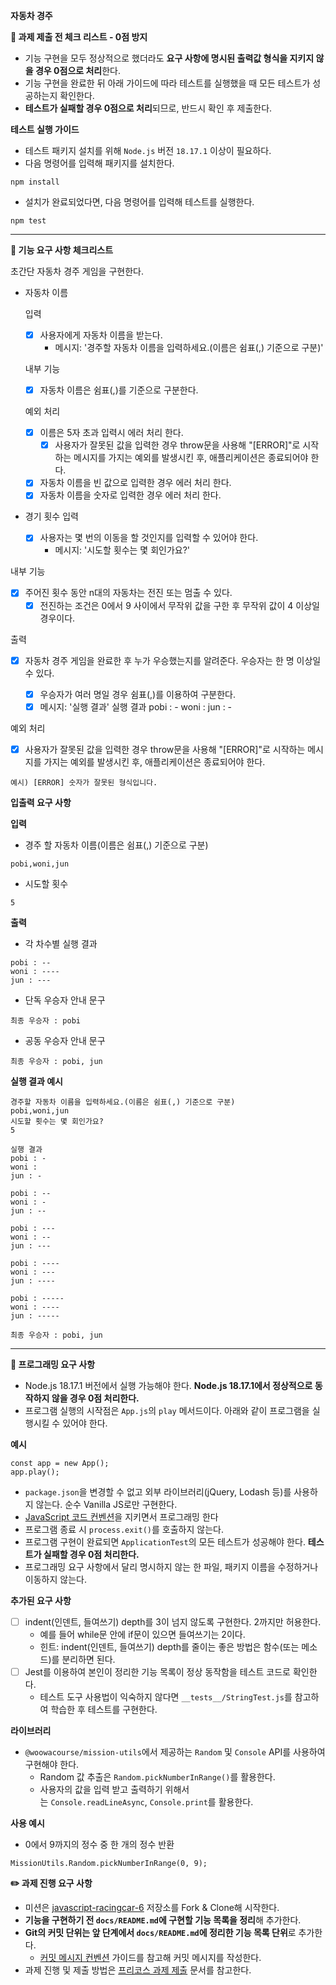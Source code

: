 **자동차 경주**

**🚨 과제 제출 전 체크 리스트 - 0점 방지**

- 기능 구현을 모두 정상적으로 했더라도 **요구 사항에 명시된 출력값 형식을 지키지 않을 경우 0점으로 처리**한다.
- 기능 구현을 완료한 뒤 아래 가이드에 따라 테스트를 실행했을 때 모든 테스트가 성공하는지 확인한다.
- **테스트가 실패할 경우 0점으로 처리**되므로, 반드시 확인 후 제출한다.

**테스트 실행 가이드**

- 테스트 패키지 설치를 위해 `Node.js` 버전 `18.17.1` 이상이 필요하다.
- 다음 명령어를 입력해 패키지를 설치한다.

```
npm install
```

- 설치가 완료되었다면, 다음 명령어를 입력해 테스트를 실행한다.

```
npm test
```

---

**🚀 기능 요구 사항 체크리스트**

초간단 자동차 경주 게임을 구현한다.

- 자동차 이름

  입력

  - [x] 사용자에게 자동차 이름을 받는다.
    - 메시지: '경주할 자동차 이름을 입력하세요.(이름은 쉼표(,) 기준으로 구분)'

  내부 기능

  - [x] 자동차 이름은 쉼표(,)를 기준으로 구분한다.

  예외 처리

  - [x] 이름은 5자 초과 입력시 에러 처리 한다.
    - [x] 사용자가 잘못된 값을 입력한 경우 throw문을 사용해 "[ERROR]"로 시작하는 메시지를 가지는 예외를 발생시킨 후, 애플리케이션은 종료되어야 한다.
  - [x] 자동차 이름을 빈 값으로 입력한 경우 에러 처리 한다.
  - [x] 자동차 이름을 숫자로 입력한 경우 에러 처리 한다.

- 경기 횟수 입력
  - [x] 사용자는 몇 번의 이동을 할 것인지를 입력할 수 있어야 한다.
    - 메시지: '시도할 횟수는 몇 회인가요?'

내부 기능

- [x] 주어진 횟수 동안 n대의 자동차는 전진 또는 멈출 수 있다.
  - [x] 전진하는 조건은 0에서 9 사이에서 무작위 값을 구한 후 무작위 값이 4 이상일 경우이다.

출력

- [x] 자동차 경주 게임을 완료한 후 누가 우승했는지를 알려준다. 우승자는 한 명 이상일 수 있다.

  - [x] 우승자가 여러 명일 경우 쉼표(,)를 이용하여 구분한다.
  - [x] 메시지: '실행 결과'
        실행 결과
        pobi : -
        woni :
        jun : -

예외 처리

- [x] 사용자가 잘못된 값을 입력한 경우 throw문을 사용해 "[ERROR]"로 시작하는 메시지를 가지는 예외를 발생시킨 후, 애플리케이션은 종료되어야 한다.

```
예시) [ERROR] 숫자가 잘못된 형식입니다.

```

**입출력 요구 사항**

**입력**

- 경주 할 자동차 이름(이름은 쉼표(,) 기준으로 구분)

```
pobi,woni,jun

```

- 시도할 횟수

```
5

```

**출력**

- 각 차수별 실행 결과

```
pobi : --
woni : ----
jun : ---

```

- 단독 우승자 안내 문구

```
최종 우승자 : pobi

```

- 공동 우승자 안내 문구

```
최종 우승자 : pobi, jun

```

**실행 결과 예시**

```
경주할 자동차 이름을 입력하세요.(이름은 쉼표(,) 기준으로 구분)
pobi,woni,jun
시도할 횟수는 몇 회인가요?
5

실행 결과
pobi : -
woni :
jun : -

pobi : --
woni : -
jun : --

pobi : ---
woni : --
jun : ---

pobi : ----
woni : ---
jun : ----

pobi : -----
woni : ----
jun : -----

최종 우승자 : pobi, jun

```

---

**🎯 프로그래밍 요구 사항**

- Node.js 18.17.1 버전에서 실행 가능해야 한다. **Node.js 18.17.1에서 정상적으로 동작하지 않을 경우 0점 처리한다.**
- 프로그램 실행의 시작점은 `App.js`의 `play` 메서드이다. 아래와 같이 프로그램을 실행시킬 수 있어야 한다.

**예시**

```
const app = new App();
app.play();
```

- `package.json`을 변경할 수 없고 외부 라이브러리(jQuery, Lodash 등)를 사용하지 않는다. 순수 Vanilla JS로만 구현한다.
- [JavaScript 코드 컨벤션](https://github.com/woowacourse/woowacourse-docs/tree/main/styleguide/javascript)을 지키면서 프로그래밍 한다
- 프로그램 종료 시 `process.exit()`를 호출하지 않는다.
- 프로그램 구현이 완료되면 `ApplicationTest`의 모든 테스트가 성공해야 한다. **테스트가 실패할 경우 0점 처리한다.**
- 프로그래밍 요구 사항에서 달리 명시하지 않는 한 파일, 패키지 이름을 수정하거나 이동하지 않는다.

**추가된 요구 사항**

- [ ] indent(인덴트, 들여쓰기) depth를 3이 넘지 않도록 구현한다. 2까지만 허용한다.
  - 예를 들어 while문 안에 if문이 있으면 들여쓰기는 2이다.
  - 힌트: indent(인덴트, 들여쓰기) depth를 줄이는 좋은 방법은 함수(또는 메소드)를 분리하면 된다.
- [ ] Jest를 이용하여 본인이 정리한 기능 목록이 정상 동작함을 테스트 코드로 확인한다.
  - 테스트 도구 사용법이 익숙하지 않다면 `__tests__/StringTest.js`를 참고하여 학습한 후 테스트를 구현한다.

**라이브러리**

- `@woowacourse/mission-utils`에서 제공하는 `Random` 및 `Console` API를 사용하여 구현해야 한다.
  - Random 값 추출은 `Random.pickNumberInRange()`를 활용한다.
  - 사용자의 값을 입력 받고 출력하기 위해서는 `Console.readLineAsync`, `Console.print`를 활용한다.

**사용 예시**

- 0에서 9까지의 정수 중 한 개의 정수 반환

```
MissionUtils.Random.pickNumberInRange(0, 9);
```

**✏️ 과제 진행 요구 사항**

- 미션은 [javascript-racingcar-6](https://github.com/woowacourse-precourse/javascript-racingcar-6) 저장소를 Fork & Clone해 시작한다.
- **기능을 구현하기 전 `docs/README.md`에 구현할 기능 목록을 정리**해 추가한다.
- **Git의 커밋 단위는 앞 단계에서 `docs/README.md`에 정리한 기능 목록 단위**로 추가한다.
  - [커밋 메시지 컨벤션](https://gist.github.com/stephenparish/9941e89d80e2bc58a153) 가이드를 참고해 커밋 메시지를 작성한다.
- 과제 진행 및 제출 방법은 [프리코스 과제 제출](https://github.com/woowacourse/woowacourse-docs/tree/master/precourse) 문서를 참고한다.
